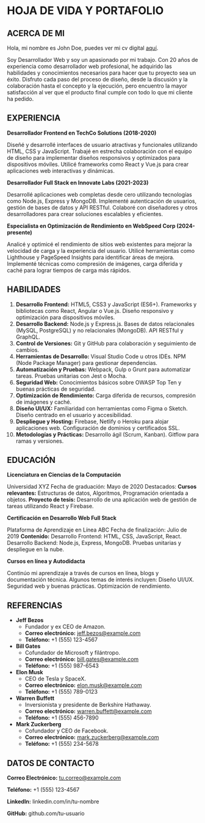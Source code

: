 # HOJA DE VIDA Y PORTAFOLIO

## ACERCA DE MI

Hola, mi nombre es John Doe, puedes ver mi cv digital [aquí](https://disenandowebs.github.io/Disenandowebs/).

Soy Desarrollador Web y soy un apasionado por mi trabajo. Con 20 años de experiencia como desarrollador web profesional, he adquirido las habilidades y conocimientos necesarios para hacer que tu proyecto sea un éxito. Disfruto cada paso del proceso de diseño, desde la discusión y la colaboración hasta el concepto y la ejecución, pero encuentro la mayor satisfacción al ver que el producto final cumple con todo lo que mi cliente ha pedido.

## EXPERIENCIA

**Desarrollador Frontend en TechCo Solutions (2018-2020)**

Diseñé y desarrollé interfaces de usuario atractivas y funcionales utilizando HTML, CSS y JavaScript.
Trabajé en estrecha colaboración con el equipo de diseño para implementar diseños responsivos y optimizados para dispositivos móviles.
Utilicé frameworks como React y Vue.js para crear aplicaciones web interactivas y dinámicas.

**Desarrollador Full Stack en Innovate Labs (2021-2023)**

Desarrollé aplicaciones web completas desde cero utilizando tecnologías como Node.js, Express y MongoDB.
Implementé autenticación de usuarios, gestión de bases de datos y API RESTful.
Colaboré con diseñadores y otros desarrolladores para crear soluciones escalables y eficientes.

**Especialista en Optimización de Rendimiento en WebSpeed Corp (2024-presente)**

Analicé y optimicé el rendimiento de sitios web existentes para mejorar la velocidad de carga y la experiencia del usuario.
Utilicé herramientas como Lighthouse y PageSpeed Insights para identificar áreas de mejora.
Implementé técnicas como compresión de imágenes, carga diferida y caché para lograr tiempos de carga más rápidos.

## HABILIDADES

1. **Desarrollo Frontend:**
HTML5, CSS3 y JavaScript (ES6+).
Frameworks y bibliotecas como React, Angular o Vue.js.
Diseño responsivo y optimización para dispositivos móviles.
2. **Desarrollo Backend:**
Node.js y Express.js.
Bases de datos relacionales (MySQL, PostgreSQL) y no relacionales (MongoDB).
API RESTful y GraphQL.
3. **Control de Versiones:**
Git y GitHub para colaboración y seguimiento de cambios.
4. **Herramientas de Desarrollo:**
Visual Studio Code u otros IDEs.
NPM (Node Package Manager) para gestionar dependencias.
5. **Automatización y Pruebas:**
Webpack, Gulp o Grunt para automatizar tareas.
Pruebas unitarias con Jest o Mocha.
6. **Seguridad Web:**
Conocimientos básicos sobre OWASP Top Ten y buenas prácticas de seguridad.
7. **Optimización de Rendimiento:**
Carga diferida de recursos, compresión de imágenes y caché.
8. **Diseño UI/UX:**
Familiaridad con herramientas como Figma o Sketch.
Diseño centrado en el usuario y accesibilidad.
9. **Despliegue y Hosting:**
Firebase, Netlify o Heroku para alojar aplicaciones web.
Configuración de dominios y certificados SSL.
10. **Metodologías y Prácticas:**
Desarrollo ágil (Scrum, Kanban).
Gitflow para ramas y versiones.

## EDUCACIÓN

**Licenciatura en Ciencias de la Computación**

Universidad XYZ
Fecha de graduación: Mayo de 2020
Destacados:
**Cursos relevantes:** Estructuras de datos, Algoritmos, Programación orientada a objetos.
**Proyecto de tesis:** Desarrollo de una aplicación web de gestión de tareas utilizando React y Firebase.

**Certificación en Desarrollo Web Full Stack**

Plataforma de Aprendizaje en Línea ABC
Fecha de finalización: Julio de 2019
**Contenido:**
Desarrollo Frontend: HTML, CSS, JavaScript, React.
Desarrollo Backend: Node.js, Express, MongoDB.
Pruebas unitarias y despliegue en la nube.

**Cursos en línea y Autodidacta**

Continúo mi aprendizaje a través de cursos en línea, blogs y documentación técnica. 
Algunos temas de interés incluyen:
Diseño UI/UX.
Seguridad web y buenas prácticas.
Optimización de rendimiento.

## REFERENCIAS

- **Jeff Bezos**
  - Fundador y ex CEO de Amazon.
  - **Correo electrónico:** jeff.bezos@example.com
  - **Teléfono:** +1 (555) 123-4567
- **Bill Gates**
  - Cofundador de Microsoft y filántropo.
  - **Correo electrónico:** bill.gates@example.com
  - **Teléfono:** +1 (555) 987-6543
- **Elon Musk**
  - CEO de Tesla y SpaceX.
  - **Correo electrónico:** elon.musk@example.com
  - **Teléfono:** +1 (555) 789-0123
- **Warren Buffett**
  - Inversionista y presidente de Berkshire Hathaway.
  - **Correo electrónico:** warren.buffett@example.com
  - **Teléfono:** +1 (555) 456-7890
- **Mark Zuckerberg**
  - Cofundador y CEO de Facebook.
  - **Correo electrónico:** mark.zuckerberg@example.com
  - **Teléfono:** +1 (555) 234-5678

## DATOS DE CONTACTO

**Correo Electrónico:** tu.correo@example.com

**Teléfono:** +1 (555) 123-4567

**LinkedIn:** linkedin.com/in/tu-nombre

**GitHub:** github.com/tu-usuario
